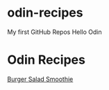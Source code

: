 # odin-recipes
My first GitHub Repos
Hello Odin 

<!DOCTYPE html>

<html lang = "en">
    <head>
        <meta charset="uth-8">
        <title> Odin-Recipes </title>
    </head>
    <body>
        <h1> Odin Recipes </h1>
        <a href = "recipes/burger.html"> Burger </a>
        <a href = "recipes/salad.html"> Salad </a>
        <a href = "recipes/smoothie.html"> Smoothie </a>
    </body>
</html>